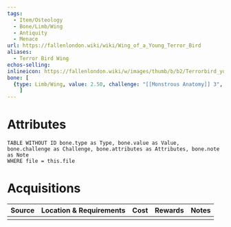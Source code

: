 ```yaml
---
tags:
  - Item/Osteology
  - Bone/Limb/Wing
  - Antiquity
  - Menace
url: https://fallenlondon.wiki/wiki/Wing_of_a_Young_Terror_Bird
aliases:
  - Terror Bird Wing 
echos-selling: 
inlineicon: https://fallenlondon.wiki/w/images/thumb/b/b2/Terrorbird_young.png/40px-Terrorbird_young.png
bone: [
  {type: Limb/Wing, value: 2.50, challenge: "[[Monstrous Anatomy]] 3", note: "", attributes: "1 x [[Antiquity]], 1 x [[Menace]], 0-2 x [[Implausibility]]"}
	]
---
```



# Attributes 

```dataview
TABLE WITHOUT ID bone.type as Type, bone.value as Value, bone.challenge as Challenge, bone.attributes as Attributes, bone.note as Note
WHERE file = this.file 
```


# Acquisitions

| Source | Location & Requirements | Cost | Rewards | Notes |
| ------ | ----------------------- | ---- | ------- | ----- |
|        |                         |      |         |       |



